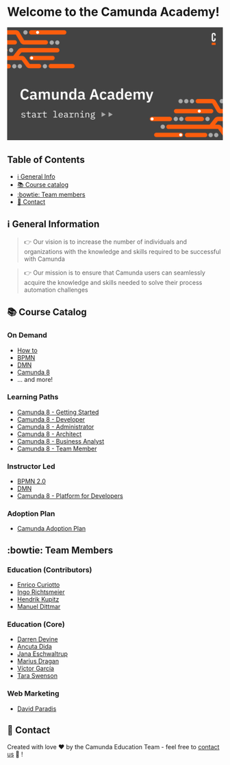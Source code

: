 # Welcome to the Camunda Academy!

<a href="https://academy.camunda.com/" target="_blank">
  <img src="featured-image.png" alt="Camunda Academy - Start learning" title="Camunda Academy"/>
</a>

## Table of Contents
* [	ℹ General Info](#general-information)
* [📚 Course catalog](#course-catalog)
* [:bowtie: Team members](#team-members)
* [:speech_balloon: Contact](#contact)
<!-- * [License](#license) -->


## ℹ General Information

> 👉 Our vision is to increase the number of individuals and organizations with the knowledge and skills required to be successful with Camunda

> 👉 Our mission is to ensure that Camunda users can seamlessly acquire the knowledge and skills needed to solve their process automation challenges

## 📚 Course Catalog

### On Demand
- [How to](https://academy.camunda.com/page/how-to)
- [BPMN](https://academy.camunda.com/page/bpmn)
- [DMN](https://academy.camunda.com/page/dmn)
- [Camunda 8](https://academy.camunda.com/page/camunda-8)
- ... and more!

### Learning Paths
- [Camunda 8 - Getting Started](https://academy.camunda.com/path/c8-lp-getting-started)
- [Camunda 8 - Developer](https://academy.camunda.com/path/c8-lp-developer)
- [Camunda 8 - Administrator](https://academy.camunda.com/path/c8-lp-administrator)
- [Camunda 8 - Architect](https://academy.camunda.com/path/c8-lp-architect)
- [Camunda 8 - Business Analyst](https://academy.camunda.com/path/c8-lp-business-analyst)
- [Camunda 8 - Team Member](https://academy.camunda.com/path/c8-lp-team-member)

### Instructor Led
- [BPMN 2.0](https://academy.camunda.com/page/instructor-led)
- [DMN](https://academy.camunda.com/page/instructor-led)
- [Camunda 8 - Platform for Developers](https://academy.camunda.com/page/instructor-led)

### Adoption Plan
- [Camunda Adoption Plan](https://academy.camunda.com/plan/adoption)

## :bowtie: Team Members

### Education (Contributors)

* [Enrico Curiotto](https://github.com/ecuriotto)
* [Ingo Richtsmeier](https://github.com/ingorichtsmeier)
* [Hendrik Kupitz](https://github.com/hkupitz)
* [Manuel Dittmar](https://github.com/ManuelDittmar)

### Education (Core)

* [Darren Devine](https://github.com/darrendevine)
* [Ancuta Dida](https://github.com/AncutaDida)
* [Jana Eschwaltrup](https://github.com/JanaEsch)
* [Marius Dragan](https://github.com/MariusODr)
* [Víctor García](https://github.com/goenkale)
* [Tara Swenson](https://github.com/taraswenson)

### Web Marketing

* [David Paradis](https://github.com/davidparadis)

## :speech_balloon: Contact

Created with love ❤ by the Camunda Education Team - feel free to [contact us](mailto:academy@camunda.com) 💌 !
